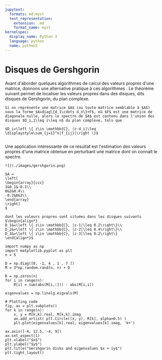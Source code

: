 ```yaml
---
jupytext:
  formats: md:myst
  text_representation:
    extension: .md
    format_name: myst
kernelspec:
  display_name: Python 3
  language: python
  name: python3
---
```

# Disques de Gershgorin

Avant d'aborder quelques algorithmes de calcul des valeurs propres d'une matrice, donnons une alternative pratique à ces algorithmes . Le théorème suivant  permet de localiser les valeurs propres dans des disques, dits disques de Gershgorin, du plan complexe.

```{prf:theorem} Théorème de Gershgorin
Si on représente une matrice $A$ (ou toute matrice semblable à $A$) sous la forme $A=diag\{d_1\cdots d_n\}+F$, où $F$ est une matrice de diagonale nulle, alors le spectre de $A$ est contenu dans l'union des disques $D_i,1\leq i\leq n$ du plan complexe, tels que 

$D_i=\left \{ z\in \mathbb{C}, |z-d_i|\leq \displaystyle\sum_{j=1}^n|f_{ij}|\right \}$
```

```{index} Gershgorin;théorème
```

Une application intéressante de ce résultat est l'estimation des valeurs propres d'une matrice obtenue en perturbant une matrice dont on connaît le spectre.


```{margin} 
![](./images/gershgorin.png)
```

```{prf:example}
$A =
\left[
\begin{array}{ccc}
1&0.1&-0.1\\
0&2&0.4\\
-0.2&0&3\\
\end{array}
\right]
$

dont les valeurs propres sont situées dans les disques suivants
$\begin{align*}
D_1&=\left \{ z\in \mathbb{C}, |z-1|\leq 0.2\right\}\\
D_2&=\left \{ z\in \mathbb{C}, |z-2|\leq 0.4\right\}\\
D_3&=\left \{ z\in \mathbb{C}, |z-3|\leq 0.2\right\}
\end{align*}$
```

```{code-cell} ipython3
import numpy as np
import matplotlib.pyplot as plt
n = 5 

D = np.diag([0, -1, 4 , 1 , 7 ])
M = 3*np.random.rand(n, n) + D

R = np.zeros(n) 
for i in range(n):
    R[i] = sum(abs(M[i,:])) - abs(M[i,i])

eigenvalues = np.linalg.eigvals(M)

# Plotting code
fig, ax = plt.subplots()
for k in range(n):
    x, y = M[k,k].real, M[k,k].imag
    ax.add_artist( plt.Circle((x, y), R[k], alpha=0.5) )
    plt.plot(eigenvalues[k].real, eigenvalues[k].imag, 'k+')

ax.axis([-4, 12.5, -4, 9])
ax.set_aspect(1)    
plt.xlabel("$x$")
plt.ylabel("$y$")
plt.title("Gershgorin disks and eigenvalues $x + iy$")
plt.tight_layout()
```

